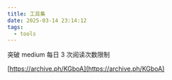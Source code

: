 ```yaml
---
title: 工具集
date: 2025-03-14 23:14:12
tags:
  - tools
---
```


突破 medium 每日 3 次阅读次数限制

[https://archive.ph/KGboA](https://archive.ph/KGboA)
